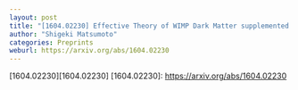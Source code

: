 ```yaml
---
layout: post
title: "[1604.02230] Effective Theory of WIMP Dark Matter supplemented by Simplified Models: Singlet-like Majorana fermion case"
author: "Shigeki Matsumoto"
categories: Preprints
weburl: https://arxiv.org/abs/1604.02230
---
```


[1604.02230][1604.02230]
[1604.02230]: https://arxiv.org/abs/1604.02230
